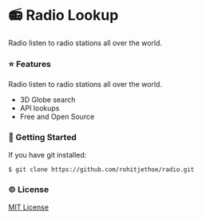 # 📻 Radio Lookup
Radio listen to radio stations all over the world. 

### :star: Features
Radio listen to radio stations all over the world. 
- 3D Globe search
- API lookups
- Free and Open Source

### :rocket: Getting Started
If you have git installed: 
```sh
$ git clone https://github.com/rohitjethoe/radio.git
```

### :copyright: License
[MIT License](http://opensource.org/licenses/MIT)